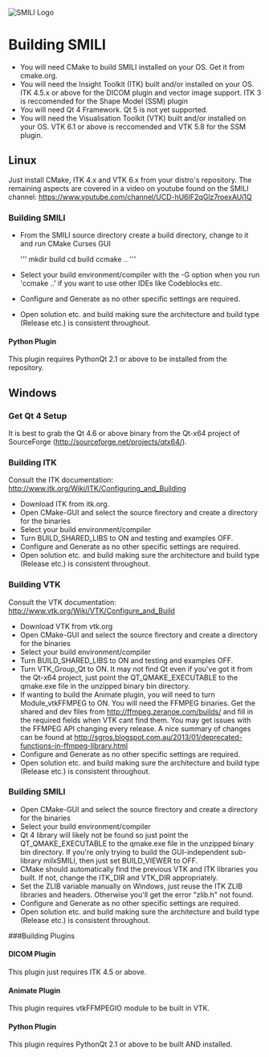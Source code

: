 ![SMILI Logo](browse/resources/smili_logo.png?raw=true)

# Building SMILI
* You will need CMake to build SMILI installed on your OS. Get it from cmake.org.
* You will need the Insight Toolkit (ITK) built and/or installed on your OS. ITK 4.5.x or above for the DICOM plugin and vector image support. ITK 3 is reccomended for the Shape Model (SSM) plugin
* You will need Qt 4 Framework. Qt 5 is not yet supported.
* You will need the Visualisation Toolkit (VTK) built and/or installed on your OS. VTK 6.1 or above is reccomended and VTK 5.8 for the SSM plugin.

## Linux
Just install CMake, ITK 4.x and VTK 6.x from your distro's repository. The remaining aspects are covered in a video on youtube found on the SMILI channel:
https://www.youtube.com/channel/UCD-hU6IF2qGlz7roexAUj1Q

### Building SMILI
* From the SMILI source directory create a build directory, change to it and run CMake Curses GUI

  '''
  mkdir build
  cd build
  ccmake ..
  '''
* Select your build environment/compiler with the -G option when you run 'ccmake ..' if you want to use other IDEs like Codeblocks etc.
* Configure and Generate as no other specific settings are required.
* Open solution etc. and build making sure the architecture and build type (Release etc.) is consistent throughout.

#### Python Plugin
This plugin requires PythonQt 2.1 or above to be installed from the repository.

## Windows

### Get Qt 4 Setup
It is best to grab the Qt 4.6 or above binary from the Qt-x64 project of SourceForge (http://sourceforge.net/projects/qtx64/).

### Building ITK
Consult the ITK documentation: http://www.itk.org/Wiki/ITK/Configuring_and_Building
* Download ITK from itk.org. 
* Open CMake-GUI and select the source firectory and create a directory for the binaries
* Select your build environment/compiler
* Turn BUILD_SHARED_LIBS to ON and testing and examples OFF.
* Configure and Generate as no other specific settings are required.
* Open solution etc. and build making sure the architecture and build type (Release etc.) is consistent throughout.

### Building VTK
Consult the VTK documentation: http://www.vtk.org/Wiki/VTK/Configure_and_Build
* Download VTK from vtk.org
* Open CMake-GUI and select the source firectory and create a directory for the binaries
* Select your build environment/compiler
* Turn BUILD_SHARED_LIBS to ON and testing and examples OFF.
* Turn VTK_Group_Qt to ON. It may not find Qt even if you've got it from the Qt-x64 project, just point the QT_QMAKE_EXECUTABLE to the qmake.exe file in the unzipped binary bin directory.
* If wanting to build the Animate plugin, you will need to turn Module_vtkFFMPEG to ON. You will need the FFMPEG binaries. Get the shared and dev files from http://ffmpeg.zeranoe.com/builds/ and fill in the required fields when VTK cant find them.
   You may get issues with the FFMPEG API changing every release. A nice summary of changes can be found at http://sgros.blogspot.com.au/2013/01/deprecated-functions-in-ffmpeg-library.html
* Configure and Generate as no other specific settings are required.
* Open solution etc. and build making sure the architecture and build type (Release etc.) is consistent throughout.

### Building SMILI
* Open CMake-GUI and select the source firectory and create a directory for the binaries
* Select your build environment/compiler
* Qt 4 library will likely not be found so just point the QT_QMAKE_EXECUTABLE to the qmake.exe file in the unzipped binary bin directory.
   If you're only trying to build the GUI-independent sub-library milxSMILI, then just set BUILD_VIEWER to OFF.
* CMake should automatically find the previous VTK and ITK libraries you built. If not, change the ITK_DIR and VTK_DIR appropriately.
* Set the ZLIB variable manually on Windows, just reuse the ITK ZLIB libraries and headers. Otherwise you'll get the error "zlib.h" not found.
* Configure and Generate as no other specific settings are required.
* Open solution etc. and build making sure the architecture and build type (Release etc.) is consistent throughout.

###Building Plugins
#### DICOM Plugin
This plugin just requires ITK 4.5 or above.

#### Animate Plugin
This plugin requires vtkFFMPEGIO module to be built in VTK.

#### Python Plugin
This plugin requires PythonQt 2.1 or above to be built AND installed.